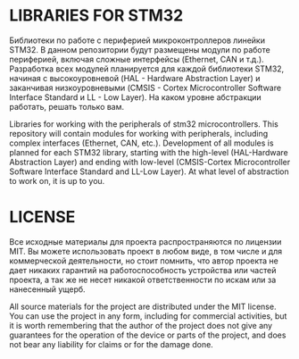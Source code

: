 # LIBRARIES FOR STM32

Библиотеки по работе с периферией микроконтроллеров линейки STM32. 
В данном репозитории будут размещены модули по работе периферией, включая сложные интерфейсы (Ethernet, CAN и т.д.). 
Разработка всех модулей планируется для каждой библиотеки STM32, начиная с высокоуровневой (HAL - Hardware Abstraction Layer) 
и заканчивая низкоуровневыми (CMSIS - Cortex Microcontroller Software Interface Standard и LL - Low Layer). 
На каком уровне абстракции работать, решать только вам. 

Libraries for working with the peripherals of stm32 microcontrollers.
This repository will contain modules for working with peripherals, including complex interfaces (Ethernet, CAN, etc.).
Development of all modules is planned for each STM32 library, starting with the high-level (HAL-Hardware Abstraction Layer)
and ending with low-level (CMSIS-Cortex Microcontroller Software Interface Standard and LL-Low Layer).
At what level of abstraction to work on, it is up to you.

# LICENSE

Все исходные материалы для проекта распространяются по лицензии MIT. Вы можете использовать проект в любом виде,
в том числе и для коммерческой деятельности, но стоит помнить, что автор проекта не дает никаких гарантий на
работоспособность устройства или частей проекта, а так же не несет никакой ответственности по искам или
за нанесенный ущерб.

All source materials for the project are distributed under the MIT license. You can use the project in any form,
including for commercial activities, but it is worth remembering that the author of the project does not give any guarantees for
the operation of the device or parts of the project, and does not bear any liability for claims or
for the damage done.